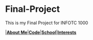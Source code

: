 # Final-Project
This is my Final Project for INFOTC 1000


|[**About Me**](/AboutMe.md)|[**Code**](/Code.md)|[**School**](/School.md)|[**Interests**](Interests.md)
